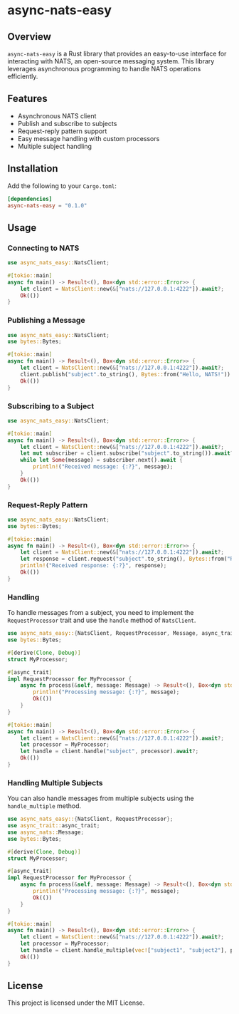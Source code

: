 # async-nats-easy

## Overview

`async-nats-easy` is a Rust library that provides an easy-to-use interface for interacting with NATS, an open-source messaging system. This library leverages asynchronous programming to handle NATS operations efficiently.

## Features

- Asynchronous NATS client
- Publish and subscribe to subjects
- Request-reply pattern support
- Easy message handling with custom processors
- Multiple subject handling

## Installation

Add the following to your `Cargo.toml`:

```toml
[dependencies]
async-nats-easy = "0.1.0"
```

## Usage

### Connecting to NATS

```rust
use async_nats_easy::NatsClient;

#[tokio::main]
async fn main() -> Result<(), Box<dyn std::error::Error>> {
    let client = NatsClient::new(&["nats://127.0.0.1:4222"]).await?;
    Ok(())
}
```

### Publishing a Message

```rust
use async_nats_easy::NatsClient;
use bytes::Bytes;

#[tokio::main]
async fn main() -> Result<(), Box<dyn std::error::Error>> {
    let client = NatsClient::new(&["nats://127.0.0.1:4222"]).await?;
    client.publish("subject".to_string(), Bytes::from("Hello, NATS!")).await?;
    Ok(())
}
```

### Subscribing to a Subject

```rust
use async_nats_easy::NatsClient;

#[tokio::main]
async fn main() -> Result<(), Box<dyn std::error::Error>> {
    let client = NatsClient::new(&["nats://127.0.0.1:4222"]).await?;
    let mut subscriber = client.subscribe("subject".to_string()).await?;
    while let Some(message) = subscriber.next().await {
        println!("Received message: {:?}", message);
    }
    Ok(())
}
```

### Request-Reply Pattern

```rust
use async_nats_easy::NatsClient;
use bytes::Bytes;

#[tokio::main]
async fn main() -> Result<(), Box<dyn std::error::Error>> {
    let client = NatsClient::new(&["nats://127.0.0.1:4222"]).await?;
    let response = client.request("subject".to_string(), Bytes::from("Request")).await?;
    println!("Received response: {:?}", response);
    Ok(())
}
```


### Handling

To handle messages from a subject, you need to implement the `RequestProcessor` trait and use the `handle` method of `NatsClient`.

```rust
use async_nats_easy::{NatsClient, RequestProcessor, Message, async_trait};
use bytes::Bytes;

#[derive(Clone, Debug)]
struct MyProcessor;

#[async_trait]
impl RequestProcessor for MyProcessor {
    async fn process(&self, message: Message) -> Result<(), Box<dyn std::error::Error + Send + Sync>> {
        println!("Processing message: {:?}", message);
        Ok(())
    }
}

#[tokio::main]
async fn main() -> Result<(), Box<dyn std::error::Error>> {
    let client = NatsClient::new(&["nats://127.0.0.1:4222"]).await?;
    let processor = MyProcessor;
    let handle = client.handle("subject", processor).await?;
    Ok(())
}
```

### Handling Multiple Subjects

You can also handle messages from multiple subjects using the `handle_multiple` method.

```rust
use async_nats_easy::{NatsClient, RequestProcessor};
use async_trait::async_trait;
use async_nats::Message;
use bytes::Bytes;

#[derive(Clone, Debug)]
struct MyProcessor;

#[async_trait]
impl RequestProcessor for MyProcessor {
    async fn process(&self, message: Message) -> Result<(), Box<dyn std::error::Error + Send + Sync>> {
        println!("Processing message: {:?}", message);
        Ok(())
    }
}

#[tokio::main]
async fn main() -> Result<(), Box<dyn std::error::Error>> {
    let client = NatsClient::new(&["nats://127.0.0.1:4222"]).await?;
    let processor = MyProcessor;
    let handle = client.handle_multiple(vec!["subject1", "subject2"], processor).await?;
    Ok(())
}
```
## License

This project is licensed under the MIT License.